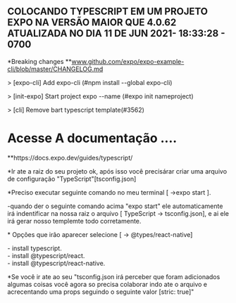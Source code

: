 ## COLOCANDO TYPESCRIPT EM UM PROJETO EXPO NA VERSÃO MAIOR QUE 4.0.62 ATUALIZADA NO DIA 11 DE JUN 2021- 18:33:28 - 0700

\*Breaking changes
\*\*www.github.com/expo/expo-example-cli/blob/master/CHANGELOG.md

<p> > [expo-cli] Add expo-cli (#npm install --global expo-cli) </p>
<p> > [init-expo] Start project expo --name (#expo init nameproject)</p>
<p> > [cli] Remove bart typescript template(#3562)</p>

<h1>Acesse A documentação ....</h1>
<span>**https://docs.expo.dev/guides/typescript/</span>

<p>*Ir ate a raiz do seu projeto ok, após isso você precisárar criar uma arquivo de configuração "TypeScript"[tsconfig.json]</p>
<p>*Preciso executar seguinte comando no meu terminal [ ->expo start ].</p>
<p>-quando der o seguinte comando acima "expo start" ele automaticamente irá indentificar na nossa raiz o arquivo [ TypeScript -> tsconfig.json], e ai ele irá gerar nosso templemte todo corretamente.</p>
<p>* Opções que irão aparecer selecione [ -> @types/react-native]</p>
- install typescript.</br>
- install @typescript/react.</br>
- install @typescript/react-native.</br>
<p></p>
<p>*Se você ir ate ao seu "tsconfig.json irá perceber que foram adicionados algumas coisas você agora so precisa colaborar indo ate o arquivo e acrecentando uma props seguindo o seguinte valor [stric: true]"</p>
